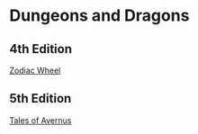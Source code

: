 ---
---

# Dungeons and Dragons

## 4th Edition
[Zodiac Wheel](ZodiacWheel/)  

## 5th Edition
[Tales of Avernus](TalesOfAvernus/)  
